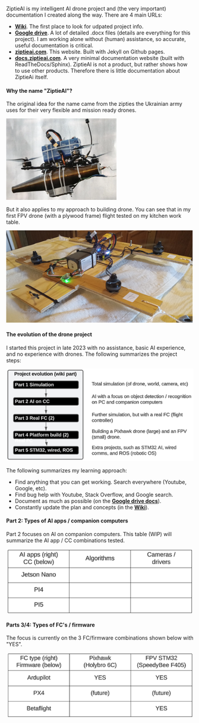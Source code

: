 ZiptieAI is my intelligent AI drone project and (the very important) documentation I created along the way. There are 4 main URLs:

- **[Wiki](https://github.com/terrytaylorbonn/auxdrone/wiki)**. The first place to look for udpated project info.
- **[Google drive](https://drive.google.com/drive/folders/1HrzLExPTAL5PIKx_j_y0GJ6_RANR8Tjm)**.  A lot of detailed .docx files (details are everything for this project). I am working alone without (human) assistance, so accurate, useful documentation is critical. 
- **[ziptieai.com](https://ziptieai.com)**. This website. Built with Jekyll on Github pages. 
- **[docs.ziptieai.com](https://docs.ziptieai.com)**. A very minimal documentation website (built with ReadTheDocs/Sphinx). ZiptieAI is not a product, but rather shows how to use other products. Therefore there is little documentation about ZiptieAi itself.
  
#### **Why the name "ZiptieAI"?**

The original idea for the name came from the zipties the Ukrainian army uses for their very flexible and mission ready drones. 

![drones](/assets/ziptiedrone2.png)

But it also applies to my approach to building drone. You can see that in my first FPV drone (with a plywood frame) flight tested on my kitchen work table. 

![drones](/assets/ziptiedrone3.png)

#### **The evolution of the drone project**

I started this project in late 2023 with no assistance, basic AI experience, and no experience with drones. The following summarizes the project steps:

![Project evolution](assets/project_evolution.png)

The following summarizes my learning approach:
- Find anything that you can get working. Search everywhere (Youtube, Google, etc).  
- Find bug help with Youtube, Stack Overflow, and Google search. 
- Document as much as possible (on the **[Google drive docs](https://drive.google.com/drive/folders/1HrzLExPTAL5PIKx_j_y0GJ6_RANR8Tjm)**).
- Constantly update the plan and concepts (in the **[Wiki](https://github.com/terrytaylorbonn/auxdrone/wiki)**).

#### **Part 2: Types of AI apps / companion computers**

Part 2 focuses on AI on companion computers. This table (WIP) will summarize the AI app / CC combinations tested.

![AI-apps/CC's](assets/ai-apps_ccs.png)

#### **Parts 3/4: Types of FC's / firmware**

The focus is currently on the 3 FC/firmware combinations shown below with "YES".

![FC/firmware tested](assets/fc_firmware.png)
